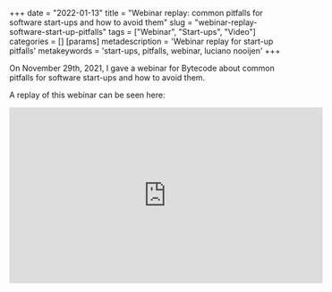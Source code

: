 +++
date = "2022-01-13"
title = "Webinar replay: common pitfalls for software start-ups and how to avoid them"
slug = "webinar-replay-software-start-up-pitfalls"
tags = ["Webinar", "Start-ups", "Video"]
categories = []
[params]
  metadescription = 'Webinar replay for start-up pitfalls'
  metakeywords = 'start-ups, pitfalls, webinar, luciano nooijen'
+++

On November 29th, 2021, I gave a webinar for Bytecode about common pitfalls for software start-ups and how to avoid them.

A replay of this webinar can be seen here:

<iframe width="560" height="315" src="https://www.youtube.com/embed/Yl2wDvipw38" title="YouTube video player" frameborder="0" allow="accelerometer; autoplay; clipboard-write; encrypted-media; gyroscope; picture-in-picture" allowfullscreen></iframe>
